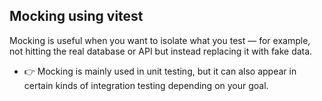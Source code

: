 

## Mocking using vitest
Mocking is useful when you want to isolate what you test — for example, not hitting the real database or API but instead replacing it with fake data.
-  👉 Mocking is mainly used in unit testing, but it can also appear in certain kinds of integration testing depending on your goal.

